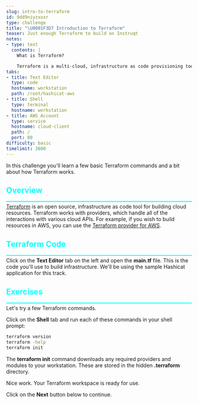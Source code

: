 ```yaml
---
slug: intro-to-terraform
id: 9dd9niyzxxxr
type: challenge
title: "\U0001F3D7️ Introduction to Terraform"
teaser: Just enough Terraform to build on Instruqt
notes:
- type: text
  contents: |
    What is Terraform?

    Terraform is a multi-cloud, infrastructure as code provisioning tool. You can use Terraform to build nearly any type of cloud resource or configuration.
tabs:
- title: Text Editor
  type: code
  hostname: workstation
  path: /root/hashicat-aws
- title: Shell
  type: terminal
  hostname: workstation
- title: AWS Account
  type: service
  hostname: cloud-client
  path: /
  port: 80
difficulty: basic
timelimit: 3600
---
```

<style type="text/css" rel="stylesheet">
hr.cyan { background-color: cyan; color: cyan; height: 2px; margin-bottom: -10px; }
h2.cyan { color: cyan; }
</style>In this challenge you'll learn a few basic Terraform commands and a bit about how Terraform works.

<h2 class="cyan">Overview</h2>
<hr class="cyan">

[Terraform](https://terraform.io) is an open source, infrastructure as code tool for building cloud resources. Terraform works with providers, which handle all of the interactions with various cloud APIs. For example, if you wish to build resources in AWS, you can use the [Terraform provider for AWS](https://registry.terraform.io/providers/hashicorp/aws/latest/docs).

<h2 class="cyan">Terraform Code</h2>
<hr class="cyan">

Click on the **Text Editor** tab on the left and open the **main.tf** file. This is the code you'll use to build infrastructure. We'll be using the sample Hashicat application for this track.

<h2 class="cyan">Exercises</h2>
<hr class="cyan">

Let's try a few Terraform commands.

Click on the **Shell** tab and run each of these commands in your shell prompt:

```bash
terraform version
terraform -help
terraform init
```

The **terraform init** command downloads any required providers and modules to your workstation. These are stored in the hidden **.terraform** directory.

Nice work. Your Terraform workspace is ready for use.

Click on the **Next** button below to continue.